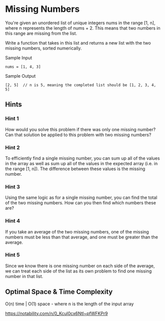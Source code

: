 # Missing Numbers

You're given an unordered list of unique integers nums in the range [1, n], where n represents the length of nums + 2. This means that two numbers in this range are missing from the list.

Write a function that takes in this list and returns a new list with the two missing numbers, sorted numerically.

Sample Input

```
nums = [1, 4, 3]
```

Sample Output

```
[2, 5]  // n is 5, meaning the completed list should be [1, 2, 3, 4, 5]
```

## Hints

### Hint 1

How would you solve this problem if there was only one missing number? Can that solution be applied to this problem with two missing numbers?

### Hint 2

To efficiently find a single missing number, you can sum up all of the values in the array as well as sum up all of the values in the expected array (i.e. in the range [1, n]). The difference between these values is the missing number.

### Hint 3

Using the same logic as for a single missing number, you can find the total of the two missing numbers. How can you then find which numbers these are?

### Hint 4

If you take an average of the two missing numbers, one of the missing numbers must be less than that average, and one must be greater than the average.

### Hint 5

Since we know there is one missing number on each side of the average, we can treat each side of the list as its own problem to find one missing number in that list.

## Optimal Space & Time Complexity

O(n) time | O(1) space - where n is the length of the input array

https://notability.com/n/0_Kcul0cx6Ntl~pfWFKPr9
